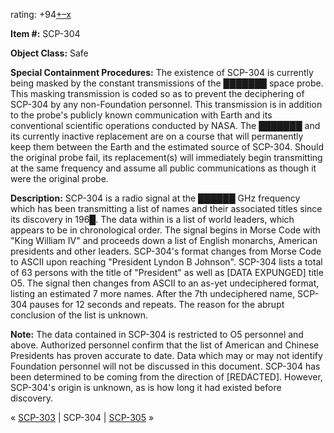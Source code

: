 rating: +94[+](javascript:; "I like it")[–](javascript:; "I don't like it")[x](javascript:; "Cancel my vote")

**Item #:** SCP-304

**Object Class:** Safe

**Special Containment Procedures:** The existence of SCP-304 is currently being masked by the constant transmissions of the ███████ space probe. This masking transmission is coded so as to prevent the deciphering of SCP-304 by any non-Foundation personnel. This transmission is in addition to the probe's publicly known communication with Earth and its conventional scientific operations conducted by NASA. The ███████ and its currently inactive replacement are on a course that will permanently keep them between the Earth and the estimated source of SCP-304. Should the original probe fail, its replacement(s) will immediately begin transmitting at the same frequency and assume all public communications as though it were the original probe.

**Description:** SCP-304 is a radio signal at the ██████ GHz frequency which has been transmitting a list of names and their associated titles since its discovery in 196█. The data within is a list of world leaders, which appears to be in chronological order. The signal begins in Morse Code with "King William IV" and proceeds down a list of English monarchs, American presidents and other leaders. SCP-304's format changes from Morse Code to ASCII upon reaching "President Lyndon B Johnson". SCP-304 lists a total of 63 persons with the title of "President" as well as \[DATA EXPUNGED\] title O5. The signal then changes from ASCII to an as-yet undeciphered format, listing an estimated 7 more names. After the 7th undeciphered name, SCP-304 pauses for 12 seconds and repeats. The reason for the abrupt conclusion of the list is unknown.

**Note:** The data contained in SCP-304 is restricted to O5 personnel and above. Authorized personnel confirm that the list of American and Chinese Presidents has proven accurate to date. Data which may or may not identify Foundation personnel will not be discussed in this document. SCP-304 has been determined to be coming from the direction of \[REDACTED\]. However, SCP-304's origin is unknown, as is how long it had existed before discovery.

« [SCP-303](/scp-303) | SCP-304 | [SCP-305](/scp-305) »